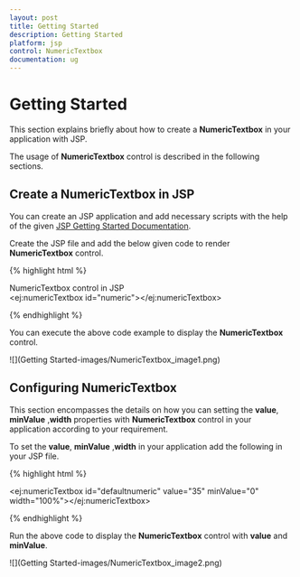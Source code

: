 ```yaml
---
layout: post
title: Getting Started
description: Getting Started
platform: jsp
control: NumericTextbox
documentation: ug
---
```

# Getting Started

This section explains briefly about how to create a **NumericTextbox** in your application with JSP.

The usage of **NumericTextbox** control is described in the following sections.

## Create a NumericTextbox in JSP
You can create an JSP application and add necessary scripts with the help of the given [JSP Getting Started Documentation](https://help.syncfusion.com/jsp/getting-started).


Create the JSP file and add the below given code to render **NumericTextbox** control.

{% highlight html %}
      <div>NumericTextbox control in JSP</div>
      <ej:numericTextbox id="numeric"></ej:numericTextbox>
      
{% endhighlight %}

You can execute the above code example to display the **NumericTextbox** control.

![](Getting Started-images/NumericTextbox_image1.png) 

## Configuring NumericTextbox
This section encompasses the details on how you can setting the **value**, **minValue** ,**width** properties with **NumericTextbox** control in your application according to your requirement.

To set the **value**, **minValue** ,**width** in your application add the following in your JSP file.

{% highlight html %}

<ej:numericTextbox id="defaultnumeric" value="35" minValue="0" width="100%"></ej:numericTextbox>

{% endhighlight %}

Run the above code to display the **NumericTextbox** control with **value** and **minValue**.

![](Getting Started-images/NumericTextbox_image2.png) 

